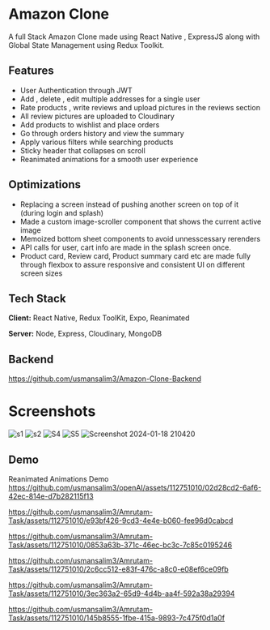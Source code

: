 
# Amazon Clone

A full Stack Amazon Clone made using React Native , ExpressJS along with Global State Management using Redux Toolkit.


## Features

- User Authentication through JWT
- Add , delete , edit multiple addresses for a single user 
- Rate products , write reviews and upload pictures in the reviews section
- All review pictures are uploaded to Cloudinary
- Add products to wishlist and place orders
- Go through orders history and view the summary 
- Apply various filters while searching products
- Sticky header that collapses on scroll
- Reanimated animations for a smooth user experience


## Optimizations

- Replacing a screen instead of pushing another screen on top of it (during login and splash)
- Made a custom image-scroller component that shows the current active image
- Memoized bottom sheet components to avoid unnesscessary rerenders
- API calls for user, cart info are made in the splash screen once.
- Product card, Review card, Product summary card etc are made fully through flexbox to assure responsive and consistent UI on different screen sizes


## Tech Stack

**Client:** React Native, Redux ToolKit, Expo, Reanimated

**Server:** Node, Express, Cloudinary, MongoDB

## Backend
https://github.com/usmansalim3/Amazon-Clone-Backend

# Screenshots
![s1](https://github.com/usmansalim3/Amazon-Clone/assets/112751010/5a54c79a-7a68-4f7c-8209-5798ae12c25e)
![s2](https://github.com/usmansalim3/Amazon-Clone/assets/112751010/e7ce3978-5684-49ae-b0ee-d8d4716ab08a)
![S4](https://github.com/usmansalim3/Amazon-Clone/assets/112751010/dff3413f-1365-4fdc-a151-6efe35c78572)
![S5](https://github.com/usmansalim3/Amazon-Clone/assets/112751010/cf2145d3-27a4-4879-bde3-8f9b896ee8ca)
![Screenshot 2024-01-18 210420](https://github.com/usmansalim3/Amazon-Clone/assets/112751010/4fbfaa7d-c74a-461e-a042-7141147deb18)

## Demo
Reanimated Animations Demo
https://github.com/usmansalim3/openAI/assets/112751010/02d28cd2-6af6-42ec-814e-d7b282115f13

https://github.com/usmansalim3/Amrutam-Task/assets/112751010/e93bf426-9cd3-4e4e-b060-fee96d0cabcd

https://github.com/usmansalim3/Amrutam-Task/assets/112751010/0853a63b-371c-46ec-bc3c-7c85c0195246

https://github.com/usmansalim3/Amrutam-Task/assets/112751010/2c6cc512-e83f-476c-a8c0-e08ef6ce09fb

https://github.com/usmansalim3/Amrutam-Task/assets/112751010/3ec363a2-65d9-4d4b-aa4f-592a38a29394

https://github.com/usmansalim3/Amrutam-Task/assets/112751010/145b8555-1fbe-415a-9893-7c475f0d1a0f


